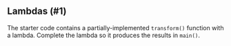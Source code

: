 ## Lambdas (#1)

The starter code contains a partially-implemented `transform()` function with a
lambda. Complete the lambda so it produces the results in `main()`.

